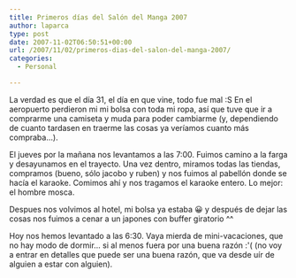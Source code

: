 ```yaml
---
title: Primeros días del Salón del Manga 2007
author: laparca
type: post
date: 2007-11-02T06:50:51+00:00
url: /2007/11/02/primeros-dias-del-salon-del-manga-2007/
categories:
  - Personal

---
```

La verdad es que el día 31, el día en que vine, todo fue mal :S En el aeropuerto perdieron mi mi bolsa con toda mi ropa, así que tuve que ir a comprarme una camiseta y muda para poder cambiarme (y, dependiendo de cuanto tardasen en traerme las cosas ya veríamos cuanto más compraba&#8230;).

El jueves por la mañana nos levantamos a las 7:00. Fuimos camino a la farga y desayunamos en el trayecto. Una vez dentro, miramos todas las tiendas, compramos (bueno, sólo jacobo y ruben) y nos fuimos al pabellón donde se hacía el karaoke. Comimos ahí y nos tragamos el karaoke entero. Lo mejor: el hombre mosca.

Despues nos volvimos al hotel, mi bolsa ya estaba 😀 y después de dejar las cosas nos fuimos a cenar a un japones con buffer giratorio ^^

Hoy nos hemos levantado a las 6:30. Vaya mierda de mini-vacaciones, que no hay modo de dormir&#8230; si al menos fuera por una buena razón :'( (no voy a entrar en detalles que puede ser una buena razón, que va desde uír de alguien a estar con alguien).